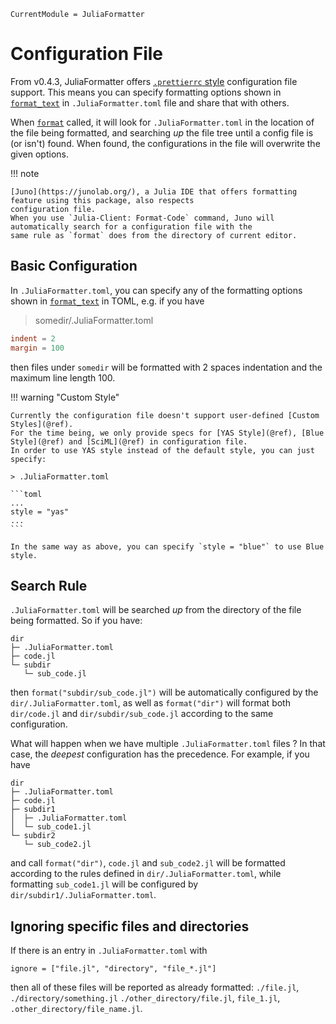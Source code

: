 ```@meta
CurrentModule = JuliaFormatter
```

# Configuration File

From v0.4.3, JuliaFormatter offers [`.prettierrc` style](https://prettier.io/docs/en/configuration.html)
configuration file support.
This means you can specify formatting options shown in [`format_text`](@ref) in `.JuliaFormatter.toml` file and share that with others.

When [`format`](@ref) called, it will look for `.JuliaFormatter.toml` in the location of the file being formatted,
and searching _up_ the file tree until a config file is (or isn't) found.
When found, the configurations in the file will overwrite the given options.

!!! note

    [Juno](https://junolab.org/), a Julia IDE that offers formatting feature using this package, also respects
    configuration file.
    When you use `Julia-Client: Format-Code` command, Juno will automatically search for a configuration file with the
    same rule as `format` does from the directory of current editor.

## Basic Configuration

In `.JuliaFormatter.toml`, you can specify any of the formatting options shown in [`format_text`](@ref) in TOML, e.g. if you have

> somedir/.JuliaFormatter.toml

```toml
indent = 2
margin = 100
```

then files under `somedir` will be formatted with 2 spaces indentation and the maximum line length 100.

!!! warning "Custom Style"

    Currently the configuration file doesn't support user-defined [Custom Styles](@ref).
    For the time being, we only provide specs for [YAS Style](@ref), [Blue Style](@ref) and [SciML](@ref) in configuration file.
    In order to use YAS style instead of the default style, you can just specify:

    > .JuliaFormatter.toml

    ```toml
    ...
    style = "yas"
    ...
    ```

    In the same way as above, you can specify `style = "blue"` to use Blue style.

## Search Rule

`.JuliaFormatter.toml` will be searched _up_ from the directory of the file being formatted.
So if you have:

```
dir
├─ .JuliaFormatter.toml
├─ code.jl
└─ subdir
   └─ sub_code.jl
```

then `format("subdir/sub_code.jl")` will be automatically configured by the `dir/.JuliaFormatter.toml`, as well as
`format("dir")` will format both `dir/code.jl` and `dir/subdir/sub_code.jl` according to the same configuration.

What will happen when we have multiple `.JuliaFormatter.toml` files ? In that case, the _deepest_ configuration has the
precedence. For example, if you have

```
dir
├─ .JuliaFormatter.toml
├─ code.jl
├─ subdir1
│  ├─ .JuliaFormatter.toml
│  └─ sub_code1.jl
└─ subdir2
   └─ sub_code2.jl
```

and call `format("dir")`, `code.jl` and `sub_code2.jl` will be formatted according to the rules defined in
`dir/.JuliaFormatter.toml`, while formatting `sub_code1.jl` will be configured by `dir/subdir1/.JuliaFormatter.toml`.

## Ignoring specific files and directories

If there is an entry in `.JuliaFormatter.toml` with
```
ignore = ["file.jl", "directory", "file_*.jl"]
```
then all of these files will be reported as already formatted: `./file.jl`,
`./directory/something.jl` `./other_directory/file.jl`, `file_1.jl`,
`.other_directory/file_name.jl`.
